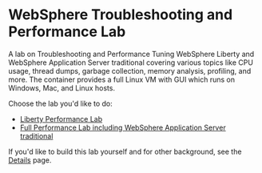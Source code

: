 # WebSphere Troubleshooting and Performance Lab

A lab on Troubleshooting and Performance Tuning WebSphere Liberty and WebSphere Application Server traditional covering various topics like CPU usage, thread dumps, garbage collection, memory analysis, profiling, and more. The container provides a full Linux VM with GUI which runs on Windows, Mac, and Linux hosts.

Choose the lab you'd like to do:

* [Liberty Performance Lab](Liberty_Perf_Lab.md)
* [Full Performance Lab including WebSphere Application Server traditional](WAS_Troubleshooting_Perf_Lab.md)

If you'd like to build this lab yourself and for other background, see the [Details](Details.md) page.
